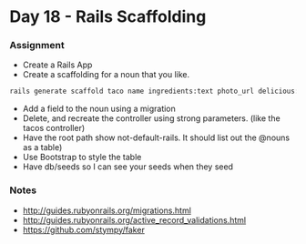 Day 18 - Rails Scaffolding
=========================

### Assignment

* Create a Rails App
* Create a scaffolding for a noun that you like. 

```bash
rails generate scaffold taco name ingredients:text photo_url delicious:boolean
```

* Add a field to the noun using a migration
* Delete, and recreate the controller using strong parameters. (like the tacos
  controller)
* Have the root path show not-default-rails. It should list out the @nouns as a
  table)
* Use Bootstrap to style the table
* Have db/seeds so I can see your seeds when they seed

### Notes

* http://guides.rubyonrails.org/migrations.html
* http://guides.rubyonrails.org/active_record_validations.html
* https://github.com/stympy/faker
